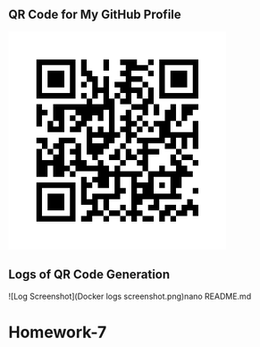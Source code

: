 ## QR Code for My GitHub Profile
![QR Code](my_qr.png)
## Logs of QR Code Generation
![Log Screenshot](Docker logs screenshot.png)nano README.md
# Homework-7
